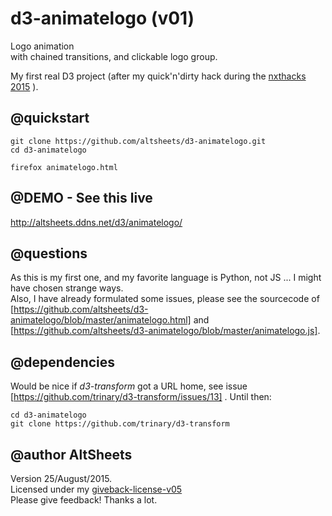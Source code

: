 # d3-animatelogo (v01)
Logo animation  
with chained transitions,
and clickable logo group.

My first real D3 project (after my quick'n'dirty hack during the [nxthacks 2015](http://altsheets.ddns.net/nxthacks2015) ).

## @quickstart

    git clone https://github.com/altsheets/d3-animatelogo.git
    cd d3-animatelogo
    
    firefox animatelogo.html

## @DEMO - See this live

http://altsheets.ddns.net/d3/animatelogo/


## @questions    
As this is my first one, and my favorite language is Python, not JS ... I might have chosen strange ways.  
Also, I have already formulated some issues, please see the sourcecode of [https://github.com/altsheets/d3-animatelogo/blob/master/animatelogo.html] and [https://github.com/altsheets/d3-animatelogo/blob/master/animatelogo.js].


## @dependencies
Would be nice if *d3-transform* got a URL home, see issue [https://github.com/trinary/d3-transform/issues/13] .   Until then:

    cd d3-animatelogo
    git clone https://github.com/trinary/d3-transform
    

## @author AltSheets
Version 25/August/2015.   
Licensed under my [giveback-license-v05](http://altsheets.ddns.net/give)  
Please give feedback! Thanks a lot.

